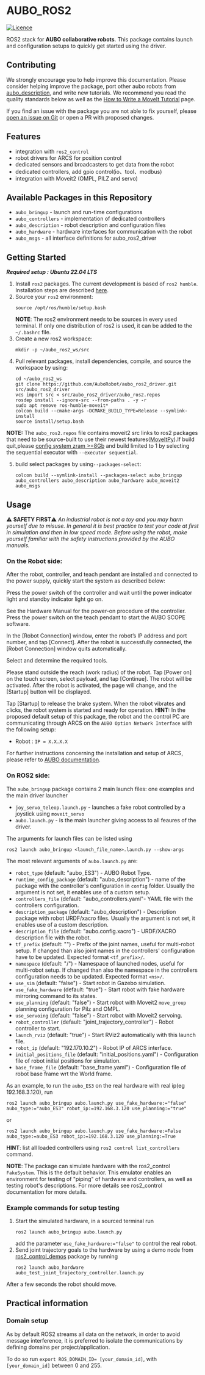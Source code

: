 # AUBO_ROS2 #
[![Licence](https://img.shields.io/badge/License-Apache%202.0-blue.svg)](https://opensource.org/licenses/Apache-2.0)

ROS2 stack for **AUBO collaborative robots**. This package contains launch and configuration setups to quickly get started using the driver.

## Contributing

We strongly encourage you to help improve this documentation. Please consider helping improve the package, port other aubo robots from [aubo_description](https://github.com/AuboRobot/aubo_description/tree/main/urdf), and write new tutorials. We recommend you read the quality standards below as well as the [How to Write a MoveIt Tutorial](https://moveit.picknik.ai/main/doc/how_to_contribute/how_to_write_tutorials.html) page.

If you find an issue with the package you are not able to fix yourself, please [open an issue on Git](https://github.com/AuboRobot/aubo_ros2_driver/issues/new) or open a PR with proposed changes.

## Features ##
- integration with `ros2_control`
- robot drivers for ARCS for position control
- dedicated sensors and broadcasters to get data from the robot
- dedicated controllers, add gpio control(io、tool、modbus)
- integration with Moveit2 (OMPL, PILZ and servo)

## Available Packages in this Repository ##
- `aubo_bringup` - launch and run-time configurations
- `aubo_controllers` - implementation of dedicated controllers
- `aubo_description` - robot description and configuration files
- `aubo_hardware` - hardware interfaces for communication with the robot
- `aubo_msgs` - all interface definitions for aubo_ros2_driver

## Getting Started
***Required setup : Ubuntu 22.04 LTS***

1.  Install `ros2` packages. The current development is based of `ros2 humble`. Installation steps are described [here](https://docs.ros.org/en/humble/Installation/Ubuntu-Install-Debs.html).
2. Source your `ros2` environment:
    ```shell
    source /opt/ros/humble/setup.bash
    ```
    **NOTE**: The ros2 environment needs to be sources in every used terminal. If only one distribution of ros2 is used, it can be added to the `~/.bashrc` file.
3. Create a new ros2 workspace:
    ```shell
    mkdir -p ~/aubo_ros2_ws/src
    ```
4. Pull relevant packages, install dependencies, compile, and source the workspace by using:
    ```shell
    cd ~/aubo_ros2_ws
    git clone https://github.com/AuboRobot/aubo_ros2_driver.git src/aubo_ros2_driver
    vcs import src < src/aubo_ros2_driver/aubo_ros2.repos
    rosdep install --ignore-src --from-paths . -y -r
    sudo apt remove ros-humble-moveit*
    colcon build --cmake-args -DCMAKE_BUILD_TYPE=Release --symlink-install
    source install/setup.bash
    ```
**NOTE:** The `aubo_ros2.repos` file contains moveit2 src links to ros2 packages that need to be source-built to use their newest features([MoveItPy](https://github.com/moveit/moveit2/issues/2663)).If build quit,please [config system zram >=8Gb](https://github.com/moveit/moveit2/issues/2083) and build limited to 1 by selecting the sequential executor with `--executor sequential`.

5. build select packages by using`--packages-select`:
   ```shell
   colcon build --symlink-install --packages-select aubo_bringup aubo_controllers aubo_description aubo_hardware aubo_moveit2 aubo_msgs
   ```

## Usage

:warning: **SAFETY FIRST**:warning:
*An industrial robot is not a toy and you may harm yourself due to misuse. In general it is best practice to test your code at first in simulation and then in low speed mode. Before using the robot, make yourself familiar with the safety instructions provided by the AUBO manuals.*

### On the Robot side:

After the robot, controller, and teach pendant are installed and connected to the power supply, quickly start the system as described below:

Press the power switch of the controller and wait until the power indicator light and standby indicator light go on.

See the Hardware Manual for the power-on procedure of the controller.
Press the power switch on the teach pendant to start the AUBO SCOPE software.

In the [Robot Connection] window, enter the robot’s IP address and port number, and tap [Connect]. After the robot is successfully connected, the [Robot Connection] window quits automatically.

Select and determine the required tools.

Please stand outside the reach (work radius) of the robot.
Tap [Power on] on the touch screen, select payload, and tap [Continue]. The robot will be activated. After the robot is activated, the page will change, and the [Startup] button will be displayed.

Tap [Startup] to release the brake system. When the robot vibrates and clicks, the robot system is started and ready for operation.
**HINT:** In the proposed default setup of this package, the robot and the control PC are communicating through ARCS on the `AUBO Option Network Interface` with the following setup:
- Robot : `IP = X.X.X.X`

For further instructions concerning the installation and setup of ARCS, please refer to [AUBO documentation](https://arcs.aubo-robotics.cn/).

### On ROS2 side:
The `aubo_bringup` package contains 2 main launch files: one examples and the main driver launcher
- `joy_servo_teleop.launch.py` - launches a fake robot controlled by a joystick using `moveit_servo`
- `aubo.launch.py` - is the main launcher giving access to all feaures of the driver.

The arguments for launch files can be listed using
```shell
ros2 launch aubo_bringup <launch_file_name>.launch.py --show-args
```
The most relevant arguments of `aubo.launch.py` are:
- `robot_type` (default: "aubo_ES3") - AUBO Robot Type.
- `runtime_config_package` (default: "aubo_description") - name of the package with the controller's configuration in `config` folder. Usually the argument is not set, it enables use of a custom setup.
- `controllers_file` (default: "aubo_controllers.yaml"- YAML file with the controllers configuration.
- `description_package` (default: "aubo_description") - Description package with robot URDF/xacro files. Usually the argument is not set, it enables use of a custom description.
- `description_file` (default: "aubo.config.xacro") - URDF/XACRO description file with the robot.
- `tf_prefix` (default: "") - Prefix of the joint names, useful for multi-robot setup. If changed than also joint names in the controllers' configuration have to be updated. Expected format `<tf_prefix>/`.
- `namespace` (default: "/") - Namespace of launched nodes, useful for multi-robot setup. If changed than also the namespace in the controllers configuration needs to be updated. Expected format `<ns>/`.
- `use_sim` (default: "false") - Start robot in Gazebo simulation.
- `use_fake_hardware` (default: "true") - Start robot with fake hardware mirroring command to its states.
- `use_planning` (default: "false") - Start robot with Moveit2 `move_group` planning configuration for Pilz and OMPL.
- `use_servoing` (default: "false") - Start robot with Moveit2 servoing.
- `robot_controller` (default: "joint_trajectory_controller") - Robot controller to start.
- `launch_rviz` (default: "true") - Start RViz2 automatically with this launch file.
- `robot_ip` (default: "192.170.10.2") - Robot IP of ARCS interface.
- `initial_positions_file` (default: "initial_positions.yaml") - Configuration file of robot initial positions for simulation.
- `base_frame_file` (default: "base_frame.yaml") - Configuration file of robot base frame wrt the World frame.

As an example, to run the `aubo_ES3` on the real hardware with real ip(eg 192.168.3.120), run

```shell
ros2 launch aubo_bringup aubo.launch.py use_fake_hardware:="false" aubo_type:="aubo_ES3" robot_ip:=192.168.3.120 use_planning:="true"
```
or
```shell
ros2 launch aubo_bringup aubo.launch.py use_fake_hardware:=False aubo_type:=aubo_ES3 robot_ip:=192.168.3.120 use_planning:=True
```
**HINT**: list all loaded controllers using `ros2 control list_controllers` command.


**NOTE**: The package can simulate hardware with the ros2_control `FakeSystem`. This is the default behavior. This emulator enables an environment for testing of "piping" of hardware and controllers, as well as testing robot's descriptions. For more details see ros2_control documentation for more details.

### Example commands for setup testing
1. Start the simulated hardware, in a sourced terminal run
    ```shell
    ros2 launch aubo_bringup aubo.launch.py
    ```
    add the parameter `use_fake_hardware:="false"` to control the real robot.
2. Send joint trajectory goals to the hardware by using a demo node from [ros2_control_demos](https://github.com/ros-controls/ros2_control_demos) package by running
    ```shell
    ros2 launch aubo_hardware aubo_test_joint_trajectory_controller.launch.py
    ```

After a few seconds the robot should move.

## Practical information
### Domain setup
As by default ROS2 streams all data on the network, in order to avoid message interference, it is preferred to isolate the communications by defining domains per project/application.

To do so run `export ROS_DOMAIN_ID= [your_domain_id]`, with `[your_domain_id]` between 0 and 255.

